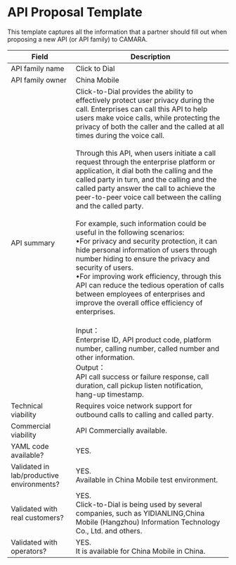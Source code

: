# API Proposal Template
This template captures all the information that a partner should fill out when proposing a new API (or API family) to CAMARA.


| **Field** | Description | 
| ---- | ----- |
| API family name | Click to Dial |
| API family owner | China Mobile |
| API summary |Click-to-Dial provides the ability to effectively protect user privacy during the call. Enterprises can call this API to help users make voice calls, while protecting the privacy of both the caller and the called at all times during the voice call.<br><br>Through this API, when users initiate a call request through the enterprise platform or application, it dial both the calling and the called party in turn, and the calling and the called party answer the call to achieve the peer-to-peer voice call between the calling and the called party.<br><br>For example, such information could be useful in the following scenarios: <br>•For privacy and security protection, it can hide personal information of users through number hiding to ensure the privacy and security of users.<br>•For improving work efficiency, through this API can reduce the tedious operation of calls between employees of enterprises and improve the overall office efficiency of enterprises.<br><br>Input：<br>Enterprise ID, API product code, platform number, calling number, called number and other information.<br>Output：<br>API call success or failure response, call duration, call pickup listen notification, hang-up timestamp. |
| Technical viability | Requires voice network support for outbound calls to calling and called party. |
| Commercial viability | API Commercially available.|
| YAML code available? | YES.|
| Validated in lab/productive environments? | YES. <br>Available in China Mobile test environment.|
| Validated with real customers? | YES.<br> Click-to-Dial is being used by several companies, such as YIDIANLING,China Mobile (Hangzhou) Information Technology Co., Ltd. and others.|
| Validated with operators? |YES. <br>It is available for China Mobile in China.|

